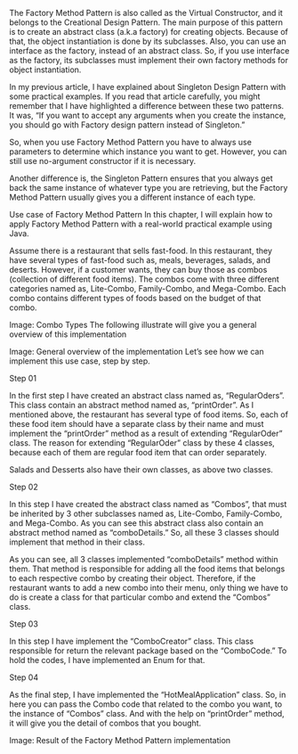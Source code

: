 The Factory Method Pattern is also called as the Virtual Constructor, and it belongs to the Creational Design Pattern. The main purpose of this pattern is to create an abstract class (a.k.a factory) for creating objects. Because of that, the object instantiation is done by its subclasses. Also, you can use an interface as the factory, instead of an abstract class. So, if you use interface as the factory, its subclasses must implement their own factory methods for object instantiation.

In my previous article, I have explained about Singleton Design Pattern with some practical examples. If you read that article carefully, you might remember that I have highlighted a difference between these two patterns. It was, “If you want to accept any arguments when you create the instance, you should go with Factory design pattern instead of Singleton.”

So, when you use Factory Method Pattern you have to always use parameters to determine which instance you want to get. However, you can still use no-argument constructor if it is necessary.

Another difference is, the Singleton Pattern ensures that you always get back the same instance of whatever type you are retrieving, but the Factory Method Pattern usually gives you a different instance of each type.

Use case of Factory Method Pattern
In this chapter, I will explain how to apply Factory Method Pattern with a real-world practical example using Java.

Assume there is a restaurant that sells fast-food. In this restaurant, they have several types of fast-food such as, meals, beverages, salads, and deserts. However, if a customer wants, they can buy those as combos (collection of different food items). The combos come with three different categories named as, Lite-Combo, Family-Combo, and Mega-Combo. Each combo contains different types of foods based on the budget of that combo.


Image: Combo Types
The following illustrate will give you a general overview of this implementation


Image: General overview of the implementation
Let’s see how we can implement this use case, step by step.

Step 01

In the first step I have created an abstract class named as, “RegularOders”. This class contain an abstract method named as, “printOrder”. As I mentioned above, the restaurant has several type of food items. So, each of these food item should have a separate class by their name and must implement the “printOrder” method as a result of extending “RegularOder” class. The reason for extending “RegularOder” class by these 4 classes, because each of them are regular food item that can order separately.



Salads and Desserts also have their own classes, as above two classes.

Step 02

In this step I have created the abstract class named as “Combos”, that must be inherited by 3 other subclasses named as, Lite-Combo, Family-Combo, and Mega-Combo. As you can see this abstract class also contain an abstract method named as “comboDetails.” So, all these 3 classes should implement that method in their class.




As you can see, all 3 classes implemented “comboDetails” method within them. That method is responsible for adding all the food items that belongs to each respective combo by creating their object. Therefore, if the restaurant wants to add a new combo into their menu, only thing we have to do is create a class for that particular combo and extend the “Combos” class.

Step 03

In this step I have implement the “ComboCreator” class. This class responsible for return the relevant package based on the “ComboCode.” To hold the codes, I have implemented an Enum for that.


Step 04

As the final step, I have implemented the “HotMealApplication” class. So, in here you can pass the Combo code that related to the combo you want, to the instance of “Combos” class. And with the help on “printOrder” method, it will give you the detail of combos that you bought.


Image: Result of the Factory Method Pattern implementation
